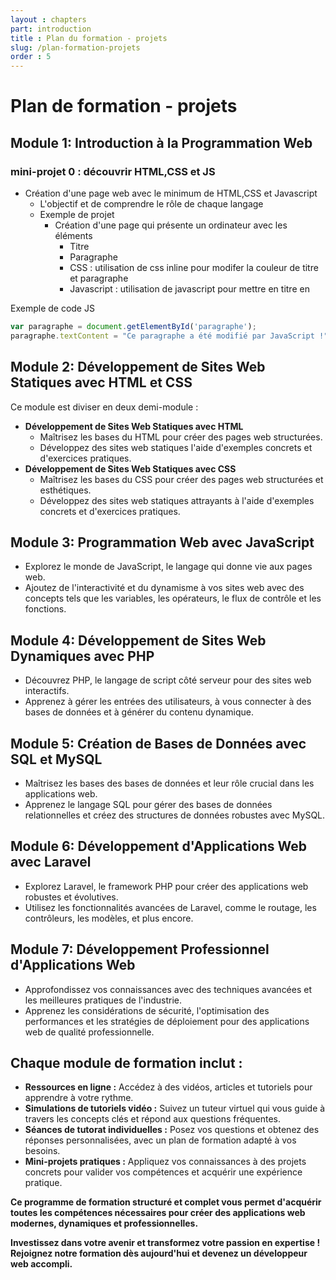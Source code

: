 ```yaml
---
layout : chapters
part: introduction
title : Plan du formation - projets
slug: /plan-formation-projets
order : 5
---
```


# Plan de formation - projets 


## **Module 1: Introduction à la Programmation Web**

### mini-projet 0 : découvrir HTML,CSS et JS
* Création d'une page web avec le minimum de HTML,CSS et Javascript 
  * L'objectif et de comprendre le rôle de chaque langage
  * Exemple de projet
    * Création d'une page qui présente un ordinateur avec les éléments 
      * Titre 
      * Paragraphe 
      * CSS : utilisation de css inline pour modifer la couleur de titre et paragraphe
      * Javascript : utilisation de javascript pour mettre en titre en 

Exemple de code JS 

````js
var paragraphe = document.getElementById('paragraphe');
paragraphe.textContent = "Ce paragraphe a été modifié par JavaScript !";
````

## **Module 2: Développement de Sites Web Statiques avec HTML et CSS**

Ce module est diviser en deux demi-module : 

- **Développement de Sites Web Statiques avec HTML**
  - Maîtrisez les bases du HTML pour créer des pages web structurées.
  - Développez des sites web statiques l'aide d'exemples concrets et d'exercices pratiques.
- **Développement de Sites Web Statiques avec CSS**
  - Maîtrisez les bases du CSS pour créer des pages web structurées et esthétiques.
  - Développez des sites web statiques attrayants à l'aide d'exemples concrets et d'exercices pratiques.

## **Module 3: Programmation Web avec JavaScript**

* Explorez le monde de JavaScript, le langage qui donne vie aux pages web.
* Ajoutez de l'interactivité et du dynamisme à vos sites web avec des concepts tels que les variables, les opérateurs, le flux de contrôle et les fonctions.

## **Module 4: Développement de Sites Web Dynamiques avec PHP**

* Découvrez PHP, le langage de script côté serveur pour des sites web interactifs.
* Apprenez à gérer les entrées des utilisateurs, à vous connecter à des bases de données et à générer du contenu dynamique.

## **Module 5: Création de Bases de Données avec SQL et MySQL**

* Maîtrisez les bases des bases de données et leur rôle crucial dans les applications web.
* Apprenez le langage SQL pour gérer des bases de données relationnelles et créez des structures de données robustes avec MySQL.

## **Module 6: Développement d'Applications Web avec Laravel**

* Explorez Laravel, le framework PHP pour créer des applications web robustes et évolutives.
* Utilisez les fonctionnalités avancées de Laravel, comme le routage, les contrôleurs, les modèles, et plus encore.

## **Module 7: Développement Professionnel d'Applications Web**

* Approfondissez vos connaissances avec des techniques avancées et les meilleures pratiques de l'industrie.
* Apprenez les considérations de sécurité, l'optimisation des performances et les stratégies de déploiement pour des applications web de qualité professionnelle.

## **Chaque module de formation inclut :**

* **Ressources en ligne :** Accédez à des vidéos, articles et tutoriels pour apprendre à votre rythme.
* **Simulations de tutoriels vidéo :** Suivez un tuteur virtuel qui vous guide à travers les concepts clés et répond aux questions fréquentes.
* **Séances de tutorat individuelles :** Posez vos questions et obtenez des réponses personnalisées, avec un plan de formation adapté à vos besoins.
* **Mini-projets pratiques :** Appliquez vos connaissances à des projets concrets pour valider vos compétences et acquérir une expérience pratique.

**Ce programme de formation structuré et complet vous permet d'acquérir toutes les compétences nécessaires pour créer des applications web modernes, dynamiques et professionnelles.**

**Investissez dans votre avenir et transformez votre passion en expertise ! Rejoignez notre formation dès aujourd'hui et devenez un développeur web accompli.**